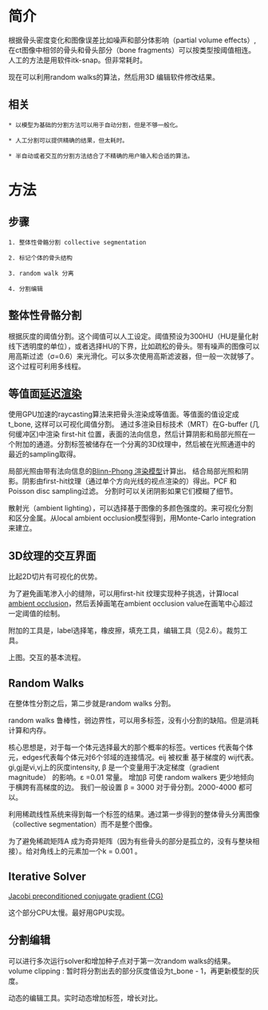 # 简介

根据骨头密度变化和图像误差比如噪声和部分体影响（partial volume effects）,在ct图像中相邻的骨头和骨头部分（bone fragments）可以按类型按阈值相连。
人工的方法是用软件itk-snap。但非常耗时。

现在可以利用random walks的算法，然后用3D 编辑软件修改结果。

## 相关


	* 以模型为基础的分割方法可以用于自动分割，但是不够一般化。

	* 人工分割可以提供精确的结果，但太耗时。

	* 半自动或者交互的分割方法结合了不精确的用户输入和合适的算法。



# 方法

## 步骤

	1. 整体性骨骼分割 collective segmentation

	2. 标记个体的骨头结构

	3. random walk 分离

	4. 分割编辑


## 整体性骨骼分割

根据灰度的阈值分割。这个阈值可以人工设定。阈值预设为300HU（HU是量化射线下透明度的单位），或者选择HU的下界，比如疏松的骨头。带有噪声的图像可以用高斯过滤（σ=0.6）来光滑化。可以多次使用高斯滤波器，但一般一次就够了。这个过程可利用多线程。

## 等值面[延迟渲染](https://github.com/QianMo/Game-Programmer-Study-Notes/tree/master/%E3%80%8AReal-Time%20Rendering%203rd%E3%80%8B%E8%AF%BB%E4%B9%A6%E7%AC%94%E8%AE%B0/Content/BlogPost07)

使用GPU加速的raycasting算法来把骨头渲染成等值面。等值面的值设定成t_bone, 这样可以可视化阈值分割。
通过多渲染目标技术（MRT）在G-buffer (几何缓冲区)中渲染 first-hit 位置，表面的法向信息，然后计算阴影和局部光照在一个附加的通道。分割标签被储存在一个分离的3D纹理中，然后被在光照通道中的最近的sampling取得。

局部光照由带有法向信息的[Blinn-Phong 渲染模型](https://www.cnblogs.com/bluebean/p/5299358.html)计算出。
结合局部光照和阴影。阴影由first-hit纹理（通过单个方向光线的视点渲染的）得出。PCF 和Poisson disc sampling过滤。
分割时可以关闭阴影如果它们模糊了细节。

散射光（ambient lighting），可以选择基于图像的多颜色强度的。来可视化分割和区分金属。从local ambient occlusion模型得到，用Monte-Carlo integration来建立。


## 3D纹理的交互界面

比起2D切片有可视化的优势。

为了避免画笔渗入小的缝隙，可以用first-hit 纹理实现种子挑选，计算local [ambient occlusion](https://baike.baidu.com/item/Ambient%20Occlusion/6216032?fr=aladdin)，然后丢掉画笔在ambient occlusion value在画笔中心超过一定阈值的绘制。

附加的工具是，label选择笔，橡皮擦，填充工具，编辑工具（见2.6）。裁剪工具。


上图。交互的基本流程。

## Random Walks

在整体性分割之后，第二步就是random walks 分割。

random walks 鲁棒性，弱边界性，可以用多标签，没有小分割的缺陷。但是消耗计算和内存。

核心思想是，对于每一个体元选择最大的那个概率的标签。vertices 代表每个体元，edges代表每个体元对6个邻域的连接情况。eij 被权重 基于梯度的 wij代表。 
gi,gj是vi,vj上的灰度intensity, β 是一个变量用于决定梯度（gradient magnitude） 的影响。ε =0.01 常量。
增加β 可使 random walkers 更少地倾向于横跨有高梯度的边。 我们一般设置 β = 3000 对于骨分割。2000-4000 都可以。

利用稀疏线性系统来得到每一个标签的结果。通过第一步得到的整体骨头分离图像（collective segmentation）而不是整个图像。

为了避免稀疏矩阵A 成为奇异矩阵（因为有些骨头的部分是孤立的，没有与整块相接）。给对角线上的元素加一个k = 0.001 。

## Iterative Solver
 
[Jacobi preconditioned conjugate gradient (CG)](https://math-linux.com/mathematics/linear-systems/article/preconditioned-conjugate-gradient-method) 

这个部分CPU太慢。最好用GPU实现。

## 分割编辑

可以进行多次运行solver和增加种子点对于第一次random walks的结果。
volume clipping : 暂时将分割出去的部分灰度值设为t_bone - 1，再更新模型的灰度。

动态的编辑工具。实时动态增加标签，增长对比。







